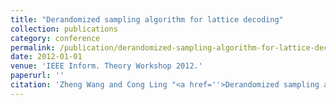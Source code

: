 ```yaml
---
title: "Derandomized sampling algorithm for lattice decoding"
collection: publications
category: conference
permalink: /publication/derandomized-sampling-algorithm-for-lattice-decoding
date: 2012-01-01
venue: 'IEEE Inform. Theory Workshop 2012.'
paperurl: ''
citation: 'Zheng Wang and Cong Ling "<a href=''>Derandomized sampling algorithm for lattice decoding</a>", IEEE Inform. Theory Workshop 2012.'
---
```


